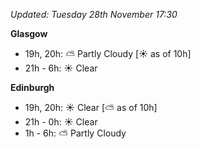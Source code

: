 *Updated: Tuesday 28th November 17:30*

**Glasgow**

* 19h, 20h: :partly_sunny: Partly Cloudy [:sunny: as of 10h]
* 21h - 6h: :sunny: Clear

**Edinburgh**

* 19h, 20h: :sunny: Clear [:partly_sunny: as of 10h]
* 21h - 0h: :sunny: Clear
* 1h - 6h: :partly_sunny: Partly Cloudy
